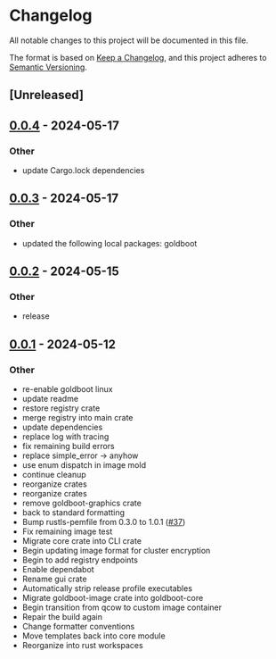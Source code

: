 # Changelog
All notable changes to this project will be documented in this file.

The format is based on [Keep a Changelog](https://keepachangelog.com/en/1.0.0/),
and this project adheres to [Semantic Versioning](https://semver.org/spec/v2.0.0.html).

## [Unreleased]

## [0.0.4](https://github.com/fossable/goldboot/compare/goldboot-registry-v0.0.3...goldboot-registry-v0.0.4) - 2024-05-17

### Other
- update Cargo.lock dependencies

## [0.0.3](https://github.com/fossable/goldboot/compare/goldboot-registry-v0.0.2...goldboot-registry-v0.0.3) - 2024-05-17

### Other
- updated the following local packages: goldboot

## [0.0.2](https://github.com/fossable/goldboot/compare/goldboot-registry-v0.0.1...goldboot-registry-v0.0.2) - 2024-05-15

### Other
- release

## [0.0.1](https://github.com/fossable/goldboot/releases/tag/goldboot-registry-v0.0.1) - 2024-05-12

### Other
- re-enable goldboot linux
- update readme
- restore registry crate
- merge registry into main crate
- update dependencies
- replace log with tracing
- fix remaining build errors
- replace simple_error -> anyhow
- use enum dispatch in image mold
- continue cleanup
- reorganize crates
- reorganize crates
- remove goldboot-graphics crate
- back to standard formatting
- Bump rustls-pemfile from 0.3.0 to 1.0.1 ([#37](https://github.com/fossable/goldboot/pull/37))
- Fix remaining image test
- Migrate core crate into CLI crate
- Begin updating image format for cluster encryption
- Begin to add registry endpoints
- Enable dependabot
- Rename gui crate
- Automatically strip release profile executables
- Migrate goldboot-image crate into goldboot-core
- Begin transition from qcow to custom image container
- Repair the build again
- Change formatter conventions
- Move templates back into core module
- Reorganize into rust workspaces
